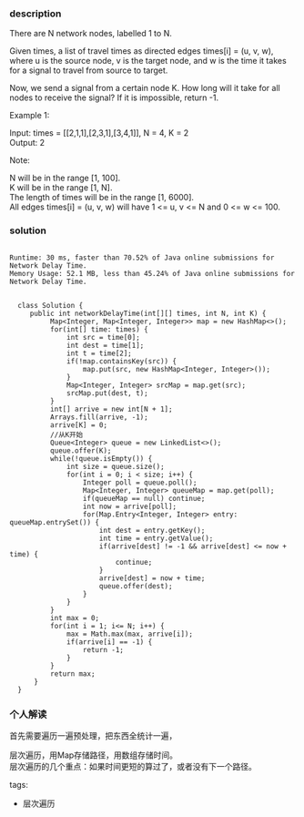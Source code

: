 ### description    
  There are N network nodes, labelled 1 to N.  
    
  Given times, a list of travel times as directed edges times[i] = (u, v, w), where u is the source node, v is the target node, and w is the time it takes for a signal to travel from source to target.  
    
  Now, we send a signal from a certain node K. How long will it take for all nodes to receive the signal? If it is impossible, return -1.  
    
     
    
  Example 1:  
    
    
    
  Input: times = [[2,1,1],[2,3,1],[3,4,1]], N = 4, K = 2  
  Output: 2  
     
    
  Note:  
    
  N will be in the range [1, 100].  
  K will be in the range [1, N].  
  The length of times will be in the range [1, 6000].  
  All edges times[i] = (u, v, w) will have 1 <= u, v <= N and 0 <= w <= 100.  
### solution    
```    
  
Runtime: 30 ms, faster than 70.52% of Java online submissions for Network Delay Time.  
Memory Usage: 52.1 MB, less than 45.24% of Java online submissions for Network Delay Time.  
  
  
  class Solution {  
     public int networkDelayTime(int[][] times, int N, int K) {  
          Map<Integer, Map<Integer, Integer>> map = new HashMap<>();  
          for(int[] time: times) {  
              int src = time[0];  
              int dest = time[1];  
              int t = time[2];  
              if(!map.containsKey(src)) {  
                  map.put(src, new HashMap<Integer, Integer>());  
              }  
              Map<Integer, Integer> srcMap = map.get(src);  
              srcMap.put(dest, t);  
          }  
          int[] arrive = new int[N + 1];  
          Arrays.fill(arrive, -1);  
          arrive[K] = 0;  
          //从K开始  
          Queue<Integer> queue = new LinkedList<>();  
          queue.offer(K);  
          while(!queue.isEmpty()) {  
              int size = queue.size();  
              for(int i = 0; i < size; i++) {  
                  Integer poll = queue.poll();  
                  Map<Integer, Integer> queueMap = map.get(poll);  
                  if(queueMap == null) continue;  
                  int now = arrive[poll];  
                  for(Map.Entry<Integer, Integer> entry: queueMap.entrySet()) {  
                      int dest = entry.getKey();  
                      int time = entry.getValue();  
                      if(arrive[dest] != -1 && arrive[dest] <= now + time) {  
                          continue;  
                      }  
                      arrive[dest] = now + time;  
                      queue.offer(dest);  
                  }  
              }  
          }  
          int max = 0;  
          for(int i = 1; i<= N; i++) {  
              max = Math.max(max, arrive[i]);  
              if(arrive[i] == -1) {  
                  return -1;  
              }  
          }  
          return max;  
      }  
  }  
```    
    
### 个人解读    
  首先需要遍历一遍预处理，把东西全统计一遍，  
    
  层次遍历，用Map存储路径，用数组存储时间。  
  层次遍历的几个重点：如果时间更短的算过了，或者没有下一个路径。  
    
tags:    
  -  层次遍历  
